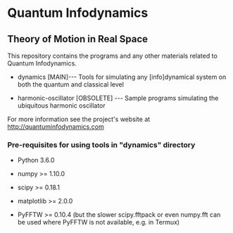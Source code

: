 # Quantum Infodynamics
## Theory of Motion in Real Space

This repository contains the programs and any other materials related to Quantum Infodynamics.

* dynamics [MAIN]--- Tools for simulating any [info]dynamical system on both the quantum and classical level

* harmonic-oscillator [OBSOLETE] --- Sample programs simulating the ubiquitous harmonic oscillator

For more information see the project's website at http://quantuminfodynamics.com

### Pre-requisites for using tools in "dynamics" directory

* Python 3.6.0

* numpy >= 1.10.0

* scipy >= 0.18.1

* matplotlib >= 2.0.0

* PyFFTW >= 0.10.4 (but the slower scipy.fftpack or even numpy.fft can be used where PyFFTW is not available, e.g. in Termux)
